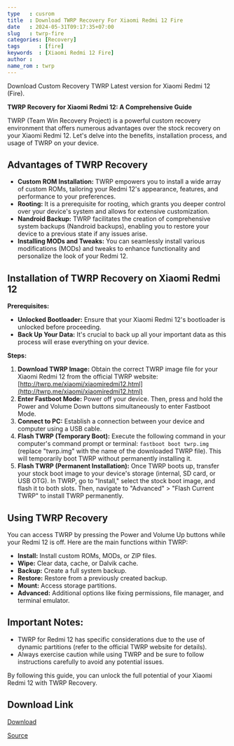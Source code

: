 ```yaml
---
type   : cusrom
title  : Download TWRP Recovery For Xiaomi Redmi 12 Fire
date   : 2024-05-31T09:17:35+07:00
slug   : twrp-fire
categories: [Recovery]
tags      : [fire]
keywords  : [Xiaomi Redmi 12 Fire]
author :
name_rom : twrp
---
```


Download Custom Recovery TWRP Latest version for Xiaomi Redmi 12 (Fire).

**TWRP Recovery for Xiaomi Redmi 12: A Comprehensive Guide**

TWRP (Team Win Recovery Project) is a powerful custom recovery environment that offers numerous advantages over the stock recovery on your Xiaomi Redmi 12. Let's delve into the benefits, installation process, and usage of TWRP on your device.

## Advantages of TWRP Recovery

* **Custom ROM Installation:** TWRP empowers you to install a wide array of custom ROMs, tailoring your Redmi 12's appearance, features, and performance to your preferences.
* **Rooting:** It is a prerequisite for rooting, which grants you deeper control over your device's system and allows for extensive customization.
* **Nandroid Backup:** TWRP facilitates the creation of comprehensive system backups (Nandroid backups), enabling you to restore your device to a previous state if any issues arise.
* **Installing MODs and Tweaks:** You can seamlessly install various modifications (MODs) and tweaks to enhance functionality and personalize the look of your Redmi 12.

## Installation of TWRP Recovery on Xiaomi Redmi 12

**Prerequisites:**

* **Unlocked Bootloader:** Ensure that your Xiaomi Redmi 12's bootloader is unlocked before proceeding.
* **Back Up Your Data:** It's crucial to back up all your important data as this process will erase everything on your device.

**Steps:**

1. **Download TWRP Image:** Obtain the correct TWRP image file for your Xiaomi Redmi 12 from the official TWRP website: [http://twrp.me/xiaomi/xiaomiredmi12.html](http://twrp.me/xiaomi/xiaomiredmi12.html)
2. **Enter Fastboot Mode:** Power off your device. Then, press and hold the Power and Volume Down buttons simultaneously to enter Fastboot Mode.
3. **Connect to PC:** Establish a connection between your device and computer using a USB cable.
4. **Flash TWRP (Temporary Boot):** Execute the following command in your computer's command prompt or terminal: `fastboot boot twrp.img` (replace "twrp.img" with the name of the downloaded TWRP file). This will temporarily boot TWRP without permanently installing it.
5. **Flash TWRP (Permanent Installation):** Once TWRP boots up, transfer your stock boot image to your device's storage (internal, SD card, or USB OTG). In TWRP, go to "Install," select the stock boot image, and flash it to both slots. Then, navigate to "Advanced" > "Flash Current TWRP" to install TWRP permanently.

## Using TWRP Recovery

You can access TWRP by pressing the Power and Volume Up buttons while your Redmi 12 is off. Here are the main functions within TWRP:

* **Install:** Install custom ROMs, MODs, or ZIP files.
* **Wipe:** Clear data, cache, or Dalvik cache.
* **Backup:** Create a full system backup.
* **Restore:** Restore from a previously created backup.
* **Mount:** Access storage partitions.
* **Advanced:** Additional options like fixing permissions, file manager, and terminal emulator.

## Important Notes:

* TWRP for Redmi 12 has specific considerations due to the use of dynamic partitions (refer to the official TWRP website for details).
* Always exercise caution while using TWRP and be sure to follow instructions carefully to avoid any potential issues.

By following this guide, you can unlock the full potential of your Xiaomi Redmi 12 with TWRP Recovery.


## Download Link
[Download](https://dl.twrp.me/fire)

[Source](https://twrp.me/xiaomi/xiaomiredmi12.html)

